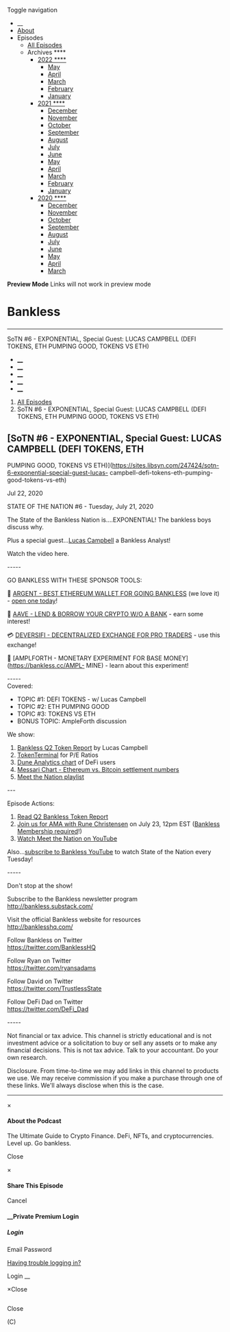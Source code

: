 Toggle navigation [](/247424 "Home Page")

  * __
  * [About]()
  * Episodes 
    * [All Episodes](/247424)
    * Archives ****
      * [2022 ****](/247424/2022)
        * [May](/247424/2022/05)
        * [April](/247424/2022/04)
        * [March](/247424/2022/03)
        * [February](/247424/2022/02)
        * [January](/247424/2022/01)
      * [2021 ****](/247424/2021)
        * [December](/247424/2021/12)
        * [November](/247424/2021/11)
        * [October](/247424/2021/10)
        * [September](/247424/2021/09)
        * [August](/247424/2021/08)
        * [July](/247424/2021/07)
        * [June](/247424/2021/06)
        * [May](/247424/2021/05)
        * [April](/247424/2021/04)
        * [March](/247424/2021/03)
        * [February](/247424/2021/02)
        * [January](/247424/2021/01)
      * [2020 ****](/247424/2020)
        * [December](/247424/2020/12)
        * [November](/247424/2020/11)
        * [October](/247424/2020/10)
        * [September](/247424/2020/09)
        * [August](/247424/2020/08)
        * [July](/247424/2020/07)
        * [June](/247424/2020/06)
        * [May](/247424/2020/05)
        * [April](/247424/2020/04)
        * [March](/247424/2020/03)

**Preview Mode** Links will not work in preview mode

# Bankless

###

* * *

SoTN #6 - EXPONENTIAL, Special Guest: LUCAS CAMPBELL (DEFI TOKENS, ETH PUMPING
GOOD, TOKENS VS ETH)

  * [__](http://twitter.com/banklesshq "Visit Us on Twitter")
  * [__](mailto:ryan@mythos.capital "Email This Podcast")
  * [__](http://feeds.libsyn.com/247424/rss "Subscribe to RSS Feed")
  * [__](https://podcasts.apple.com/us/podcast/bankless/id1499409058?ls=1 "Listen on Apple Podcasts")
  * [__](https://open.spotify.com/show/41TNnXSv5ExcQSzEGLlGhy "Listen on Spotify")

  1. [All Episodes](/247424)
  2. SoTN #6 - EXPONENTIAL, Special Guest: LUCAS CAMPBELL (DEFI TOKENS, ETH PUMPING GOOD, TOKENS VS ETH)

## [SoTN #6 - EXPONENTIAL, Special Guest: LUCAS CAMPBELL (DEFI TOKENS, ETH
PUMPING GOOD, TOKENS VS
ETH)](https://sites.libsyn.com/247424/sotn-6-exponential-special-guest-lucas-
campbell-defi-tokens-eth-pumping-good-tokens-vs-eth)

Jul 22, 2020

STATE OF THE NATION #6 - Tuesday, July 21, 2020  
  
The State of the Bankless Nation is....EXPONENTIAL! The bankless boys discuss
why.

Plus a special guest...[Lucas Campbell](https://twitter.com/0x_Lucas) a
Bankless Analyst!

Watch the video here.

\-----

GO BANKLESS WITH THESE SPONSOR TOOLS:

💸 [ARGENT - BEST ETHEREUM WALLET FOR GOING
BANKLESS](https://bankless.cc/argent-SOTN) (we love it) - [open one
today](https://bankless.cc/argent-SOTN)!  
  
🌈 [AAVE - LEND & BORROW YOUR CRYPTO W/O A BANK](https://bankless.cc/aave) \-
earn some interest!

💳 [DEVERSIFI - DECENTRALIZED EXCHANGE FOR PRO
TRADERS](https://bankless.cc/DeversiFi) \- use this exchange!  

💸 [AMPLFORTH - MONETARY EXPERIMENT FOR BASE MONEY](https://bankless.cc/AMPL-
MINE) \- learn about this experiment!

\-----  
Covered:

  * TOPIC #1: DEFI TOKENS - w/ Lucas Campbell
  * TOPIC #2: ETH PUMPING GOOD
  * TOPIC #3: TOKENS VS ETH
  * BONUS TOPIC: AmpleForth discussion

We show:

  1. [Bankless Q2 Token Report](https://bankless.substack.com/p/bankless-q2-token-report) by Lucas Campbell 
  2. [TokenTerminal](https://tokenterminal.xyz/) for P/E Ratios
  3. [Dune Analytics chart](https://explore.duneanalytics.com/dashboard/defi-users-over-time) of DeFi users
  4. [ Messari Chart - Ethereum vs. Bitcoin settlement numbers](https://twitter.com/MessariCrypto/status/1285277674915733512/photo/1)
  5. [Meet the Nation playlist](https://www.youtube.com/watch?v=5Fm5xNwfqNo)

\---

Episode Actions:

  1. [Read Q2 Bankless Token Report](https://bankless.substack.com/p/bankless-q2-token-report)
  2. [ Join us for AMA with Rune Christensen](https://bankless.substack.com/p/announcing-bankless-amas-every-2nd) on July 23, 12pm EST ([Bankless Membership required](https://bankless.substack.com/p/announcing-bankless-amas-every-2nd)!)
  3. [Watch Meet the Nation on YouTube](https://www.youtube.com/watch?v=5Fm5xNwfqNo)

Also...[subscribe to Bankless YouTube](https://www.youtube.com/c/bankless) to
watch State of the Nation every Tuesday!

\-----

Don't stop at the show!

Subscribe to the Bankless newsletter program  
<http://bankless.substack.com/>

Visit the official Bankless website for resources  
<http://banklesshq.com/>

Follow Bankless on Twitter  
<https://twitter.com/BanklessHQ>

Follow Ryan on Twitter  
<https://twitter.com/ryansadams>

Follow David on Twitter  
<https://twitter.com/TrustlessState>

Follow DeFi Dad on Twitter  
<https://twitter.com/DeFi_Dad>

  
\-----

Not financial or tax advice. This channel is strictly educational and is not
investment advice or a solicitation to buy or sell any assets or to make any
financial decisions. This is not tax advice. Talk to your accountant. Do your
own research.

Disclosure. From time-to-time we may add links in this channel to products we
use. We may receive commission if you make a purchase through one of these
links. We'll always disclose when this is the case.

* * *

×

#### About the Podcast

The Ultimate Guide to Crypto Finance. DeFi, NFTs, and cryptocurrencies. Level
up. Go bankless.

Close

×

#### Share This Episode

Cancel

#### __Private Premium Login

##### Login

Email Password

[Having trouble logging in?](')

Login __

×Close

![]()

Close

(C)


